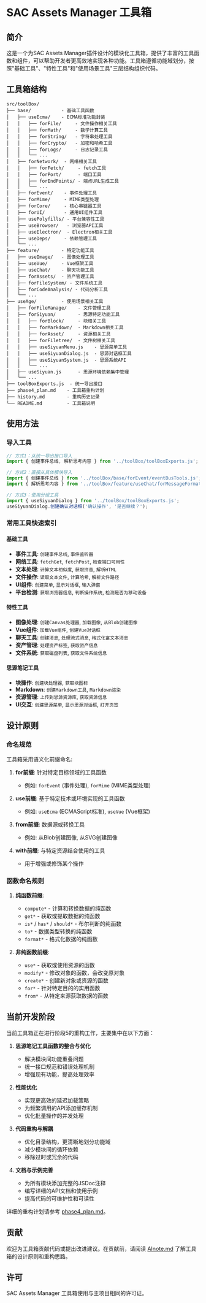 # SAC Assets Manager 工具箱

## 简介

这是一个为SAC Assets Manager插件设计的模块化工具箱，提供了丰富的工具函数和组件，可以帮助开发者更高效地实现各种功能。工具箱遵循功能域划分，按照"基础工具"、"特性工具"和"使用场景工具"三层结构组织代码。

## 工具箱结构

```
src/toolBox/
├── base/           - 基础工具函数
│   ├── useEcma/    - ECMA标准功能封装
│   │   ├── forFile/     - 文件操作相关工具
│   │   ├── forMath/     - 数学计算工具
│   │   ├── forString/   - 字符串处理工具
│   │   ├── forCrypto/   - 加密和哈希工具
│   │   ├── forLogs/     - 日志记录工具
│   │   └── ...
│   ├── forNetwork/  - 网络相关工具
│   │   ├── forFetch/     - fetch工具
│   │   ├── forPort/      - 端口工具
│   │   ├── forEndPoints/ - 端点URL生成工具
│   │   └── ...
│   ├── forEvent/    - 事件处理工具
│   ├── forMime/     - MIME类型处理
│   ├── forCore/     - 核心串链器工具
│   ├── forUI/       - 通用UI组件工具
│   ├── usePolyfills/ - 平台兼容性工具
│   ├── useBrowser/   - 浏览器API工具
│   ├── useElectron/  - Electron相关工具
│   ├── useDeps/     - 依赖管理工具
│   └── ...
├── feature/        - 特定功能工具
│   ├── useImage/   - 图像处理工具
│   ├── useVue/     - Vue框架工具
│   ├── useChat/    - 聊天功能工具
│   ├── forAssets/  - 资产管理工具
│   ├── forFileSystem/ - 文件系统工具
│   ├── forCodeAnalysis/ - 代码分析工具
│   └── ...
├── useAge/         - 使用场景相关工具
│   ├── forFileManage/    - 文件管理工具
│   ├── forSiyuan/        - 思源特定功能工具
│   │   ├── forBlock/     - 块相关工具
│   │   ├── forMarkdown/  - Markdown相关工具
│   │   ├── forAsset/     - 资源相关工具
│   │   ├── forFiletree/  - 文件树相关工具
│   │   ├── useSiyuanMenu.js    - 思源菜单工具
│   │   ├── useSiyuanDialog.js  - 思源对话框工具
│   │   ├── useSiyuanSystem.js  - 思源系统API
│   │   └── ...
│   ├── useSiyuan.js      - 思源环境依赖集中管理
│   └── ...
├── toolBoxExports.js  - 统一导出接口
├── phase4_plan.md    - 工具箱重构计划
├── history.md        - 重构历史记录
└── README.md         - 工具箱说明
```

## 使用方法

### 导入工具

```js
// 方式1：从统一导出接口导入
import { 创建事件总线, 解析思考内容 } from '../toolBox/toolBoxExports.js';

// 方式2：直接从具体模块导入
import { 创建事件总线 } from '../toolBox/base/forEvent/eventBusTools.js';
import { 解析思考内容 } from '../toolBox/feature/useChat/forMessageFormatting.js';

// 方式3：使用分组工具
import { useSiyuanDialog } from '../toolBox/toolBoxExports.js';
useSiyuanDialog.创建确认对话框('确认操作', '是否继续？');
```

### 常用工具快速索引

#### 基础工具
- **事件工具**: `创建事件总线`, `事件监听器`
- **网络工具**: `fetchGet`, `fetchPost`, `检查端口可用性`
- **文本处理**: `计算文本相似度`, `获取拼音`, `解析HTML`
- **文件操作**: `读取文本文件`, `计算哈希`, `解析文件路径`
- **UI组件**: `创建菜单`, `显示对话框`, `输入弹窗`
- **平台检测**: `获取浏览器信息`, `判断操作系统`, `检测是否为移动设备`

#### 特性工具
- **图像处理**: `创建Canvas处理器`, `加载图像`, `从Blob创建图像`
- **Vue组件**: `加载Vue组件`, `创建Vue对话框`
- **聊天工具**: `创建消息`, `处理流式消息`, `格式化富文本消息`
- **资产管理**: `处理资产标签`, `获取资产信息`
- **文件系统**: `获取磁盘列表`, `获取文件系统信息`

#### 思源笔记工具
- **块操作**: `创建块处理器`, `获取块图标`
- **Markdown**: `创建Markdown工具`, `Markdown渲染`
- **资源管理**: `上传到思源资源库`, `获取资源信息`
- **UI交互**: `创建思源菜单`, `显示思源对话框`, `打开页签`

## 设计原则

### 命名规范

工具箱采用语义化前缀命名:

1. **for前缀**: 针对特定目标领域的工具函数
   - 例如: `forEvent` (事件处理), `forMime` (MIME类型处理)

2. **use前缀**: 基于特定技术或环境实现的工具函数
   - 例如: `useEcma` (ECMAScript标准), `useVue` (Vue框架)

3. **from前缀**: 数据源或转换工具
   - 例如: 从Blob创建图像, 从SVG创建图像

4. **with前缀**: 与特定资源结合使用的工具
   - 用于增强或修饰某个操作

### 函数命名规则

1. **纯函数前缀**:
   - `compute*` - 计算和转换数据的纯函数
   - `get*` - 获取或提取数据的纯函数
   - `is*` / `has*` / `should*` - 布尔判断的纯函数
   - `to*` - 数据类型转换的纯函数
   - `format*` - 格式化数据的纯函数

2. **非纯函数前缀**:
   - `use*` - 获取或使用资源的函数
   - `modify*` - 修改对象的函数，会改变原对象
   - `create*` - 创建新对象或资源的函数
   - `for*` - 针对特定目的的实用函数
   - `from*` - 从特定来源获取数据的函数

## 当前开发阶段

当前工具箱正在进行阶段5的重构工作，主要集中在以下方面：

1. **思源笔记工具函数的整合与优化**
   - 解决模块间功能重叠问题
   - 统一接口规范和错误处理机制
   - 增强现有功能，提高处理效率

2. **性能优化**
   - 实现更高效的延迟加载策略
   - 为频繁调用的API添加缓存机制
   - 优化批量操作的并发处理

3. **代码重构与解耦**
   - 优化目录结构，更清晰地划分功能域
   - 减少模块间的循环依赖
   - 移除过时或冗余的代码

4. **文档与示例完善**
   - 为所有模块添加完整的JSDoc注释
   - 编写详细的API文档和使用示例
   - 提高代码的可维护性和可读性

详细的重构计划请参考 [phase4_plan.md](./phase4_plan.md)。

## 贡献

欢迎为工具箱贡献代码或提出改进建议。在贡献前，请阅读 [AInote.md](./AInote.md) 了解工具箱的设计原则和重构思路。

## 许可

SAC Assets Manager 工具箱使用与主项目相同的许可证。
